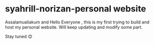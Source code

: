 # syahrill-norizan-personal website

Assalamualiakum and Hello Everyone , this is my first trying to build and host my personal website. Will keep updating and modify some part.

Stay tuned 😊
